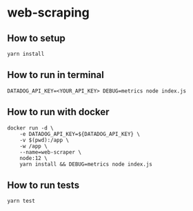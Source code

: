 # web-scraping

## How to setup
```
yarn install
```

## How to run in terminal
```
DATADOG_API_KEY=<YOUR_API_KEY> DEBUG=metrics node index.js
```

## How to run with docker
```
docker run -d \
    -e DATADOG_API_KEY=${DATADOG_API_KEY} \
    -v $(pwd):/app \
    -w /app \
    --name=web-scraper \
    node:12 \
    yarn install && DEBUG=metrics node index.js
```

## How to run tests
```
yarn test
```